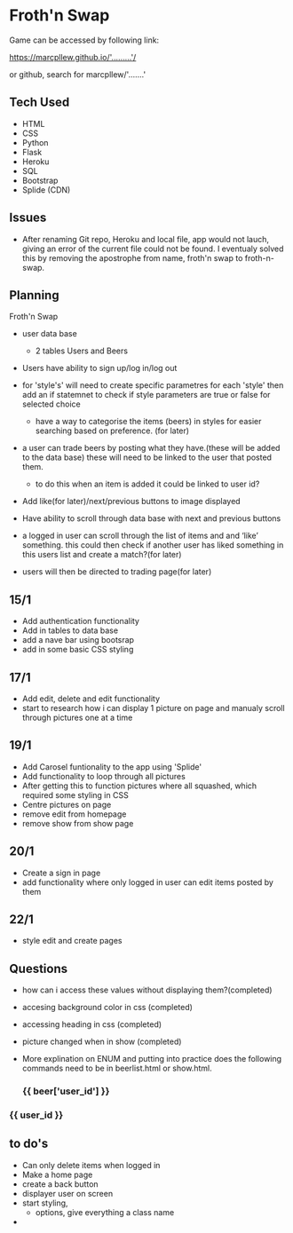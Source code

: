 # Froth'n Swap

Game can be accessed by following link:

https://marcpllew.github.io/'.........'/

or github, search for marcpllew/'.......'

## Tech Used

-   HTML
-   CSS
-   Python
-   Flask
-   Heroku
-   SQL
-   Bootstrap
-   Splide (CDN)

## Issues

-   After renaming Git repo, Heroku and local file, app would not lauch, giving an error of the current file could not be found. I eventualy solved this by removing the apostrophe from name, froth'n swap to froth-n-swap.

## Planning

Froth'n Swap

-   user data base

    -   2 tables Users and Beers

-   Users have ability to sign up/log in/log out

-   for 'style's' will need to create specific parametres for each 'style' then add an if statemnet to check if style parameters are true or false for selected choice

    -   have a way to categorise the items (beers) in styles for easier searching based on preference. (for later)

-   a user can trade beers by posting what they have.(these will be added to the data base) these will need to be linked to the user that posted them.

    -   to do this when an item is added it could be linked to user id?

-   Add like(for later)/next/previous buttons to image displayed

-   Have ability to scroll through data base with next and previous buttons

-   a logged in user can scroll through the list of items and and ‘like’ something. this could then check if another user has liked something in this users list and create a match?(for later)

-   users will then be directed to trading page(for later)

## 15/1

-   Add authentication functionality
-   Add in tables to data base
-   add a nave bar using bootsrap
-   add in some basic CSS styling

## 17/1

-   Add edit, delete and edit functionality
-   start to research how i can display 1 picture on page and manualy scroll through pictures one at a time

## 19/1

-   Add Carosel funtionality to the app using 'Splide'
-   Add functionality to loop through all pictures
-   After getting this to function pictures where all squashed, which required some styling in CSS
-   Centre pictures on page
-   remove edit from homepage
-   remove show from show page

## 20/1

-   Create a sign in page
-   add functionality where only logged in user can edit items posted by them

## 22/1

-   style edit and create pages

## Questions

-   how can i access these values without displaying them?(completed)
-   accesing background color in css (completed)
-   accessing heading in css (completed)
-   picture changed when in show (completed)

-   More explination on ENUM and putting into practice
does the following commands need to be in beerlist.html or show.html. <h3>{{ beer['user_id'] }}</h3>
 <h3>{{ user_id }}</h3>

## to do's

-   Can only delete items when logged in
-   Make a home page
-   create a back button
-   displayer user on screen
-   start styling,
    -   options, give everything a class name
-
